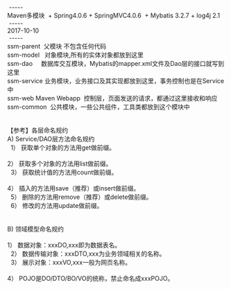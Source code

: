 &nbsp;-----<br />
Maven多模块 &nbsp;+ Spring4.0.6 + SpringMVC4.0.6 &nbsp;+ Mybatis 3.2.7 + log4j 2.1<br />
&nbsp;-----<br />
2017-10-10<br />
&nbsp;-----<br />
ssm-parent &nbsp;父模块 不包含任何代码&nbsp;<br />
ssm-model &nbsp; 对象模块,所有的实体对象都放到这里<br />
ssm-dao &nbsp; &nbsp; 数据库交互模块，Mybatis的mapper.xml文件及Dao层的接口就写到这里&nbsp;<br />
ssm-service 业务模块，业务接口及其实现都放到这里，事务控制也是在Service中<br />
ssm-web Maven Webapp &nbsp;控制层，页面发送的请求，都通过这里接收和响应&nbsp;<br />
ssm-common &nbsp;公共模块，一些公共组件，工具类都放到这个模块中<br />
<br />
<br />
【参考】各层命名规约<br />
A) Service/DAO层方法命名规约<br />
<span style="white-space:pre">	</span> 1） 获取单个对象的方法用get做前缀。&nbsp;<br />
<span style="white-space:pre">	</span> 2） 获取多个对象的方法用list做前缀。&nbsp;<br />
<span style="white-space:pre">	</span> 3） 获取统计值的方法用count做前缀。&nbsp;<br />
<span style="white-space:pre">	</span> 4） 插入的方法用save（推荐）或insert做前缀。&nbsp;<br />
<span style="white-space:pre">	</span> 5） 删除的方法用remove（推荐）或delete做前缀。<br />
<span style="white-space:pre">	</span> 6） 修改的方法用update做前缀。<br />
<span style="white-space:pre">	</span>&nbsp;<br />
B) 领域模型命名规约&nbsp;<br />
<span style="white-space:pre">	</span> 1） 数据对象：xxxDO,xxx即为数据表名。<br />
<span style="white-space:pre">	</span> 2） 数据传输对象：xxxDTO,xxx为业务领域相关的名称。&nbsp;<br />
<span style="white-space:pre">	</span> 3） 展示对象：xxxVO,xxx一般为网页名称。<br />
<span style="white-space:pre">	</span> 4） POJO是DO/DTO/BO/VO的统称，禁止命名成xxxPOJO。<br />
<br />
